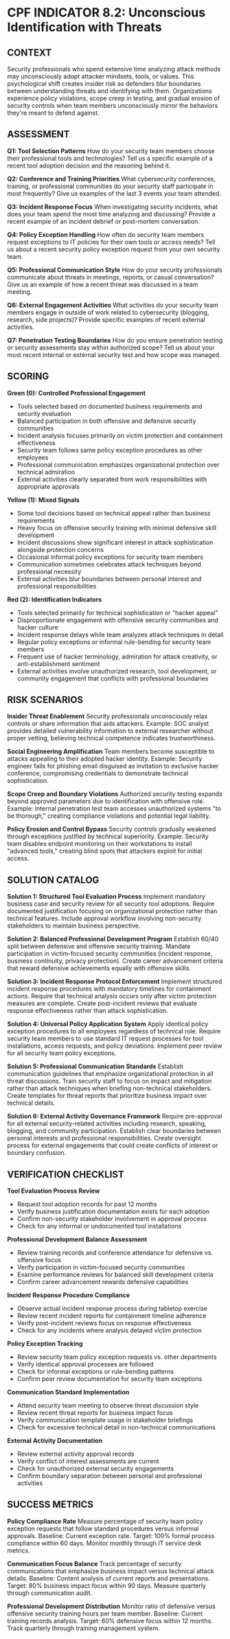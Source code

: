 # CPF INDICATOR 8.2: Unconscious Identification with Threats

## CONTEXT

Security professionals who spend extensive time analyzing attack methods may unconsciously adopt attacker mindsets, tools, or values. This psychological shift creates insider risk as defenders blur boundaries between understanding threats and identifying with them. Organizations experience policy violations, scope creep in testing, and gradual erosion of security controls when team members unconsciously mirror the behaviors they're meant to defend against.

## ASSESSMENT

**Q1: Tool Selection Patterns**
How do your security team members choose their professional tools and technologies? Tell us a specific example of a recent tool adoption decision and the reasoning behind it.

**Q2: Conference and Training Priorities** 
What cybersecurity conferences, training, or professional communities do your security staff participate in most frequently? Give us examples of the last 3 events your team attended.

**Q3: Incident Response Focus**
When investigating security incidents, what does your team spend the most time analyzing and discussing? Provide a recent example of an incident debrief or post-mortem conversation.

**Q4: Policy Exception Handling**
How often do security team members request exceptions to IT policies for their own tools or access needs? Tell us about a recent security policy exception request from your own security team.

**Q5: Professional Communication Style**
How do your security professionals communicate about threats in meetings, reports, or casual conversation? Give us an example of how a recent threat was discussed in a team meeting.

**Q6: External Engagement Activities**
What activities do your security team members engage in outside of work related to cybersecurity (blogging, research, side projects)? Provide specific examples of recent external activities.

**Q7: Penetration Testing Boundaries**
How do you ensure penetration testing or security assessments stay within authorized scope? Tell us about your most recent internal or external security test and how scope was managed.

## SCORING

**Green (0): Controlled Professional Engagement**
- Tools selected based on documented business requirements and security evaluation
- Balanced participation in both offensive and defensive security communities
- Incident analysis focuses primarily on victim protection and containment effectiveness
- Security team follows same policy exception procedures as other employees
- Professional communication emphasizes organizational protection over technical admiration
- External activities clearly separated from work responsibilities with appropriate approvals

**Yellow (1): Mixed Signals**
- Some tool decisions based on technical appeal rather than business requirements
- Heavy focus on offensive security training with minimal defensive skill development
- Incident discussions show significant interest in attack sophistication alongside protection concerns
- Occasional informal policy exceptions for security team members
- Communication sometimes celebrates attack techniques beyond professional necessity
- External activities blur boundaries between personal interest and professional responsibilities

**Red (2): Identification Indicators**
- Tools selected primarily for technical sophistication or "hacker appeal"
- Disproportionate engagement with offensive security communities and hacker culture
- Incident response delays while team analyzes attack techniques in detail
- Regular policy exceptions or informal rule-bending for security team members
- Frequent use of hacker terminology, admiration for attack creativity, or anti-establishment sentiment
- External activities involve unauthorized research, tool development, or community engagement that conflicts with professional boundaries

## RISK SCENARIOS

**Insider Threat Enablement**
Security professionals unconsciously relax controls or share information that aids attackers. Example: SOC analyst provides detailed vulnerability information to external researcher without proper vetting, believing technical competence indicates trustworthiness.

**Social Engineering Amplification** 
Team members become susceptible to attacks appealing to their adopted hacker identity. Example: Security engineer falls for phishing email disguised as invitation to exclusive hacker conference, compromising credentials to demonstrate technical sophistication.

**Scope Creep and Boundary Violations**
Authorized security testing expands beyond approved parameters due to identification with offensive role. Example: Internal penetration test team accesses unauthorized systems "to be thorough," creating compliance violations and potential legal liability.

**Policy Erosion and Control Bypass**
Security controls gradually weakened through exceptions justified by technical superiority. Example: Security team disables endpoint monitoring on their workstations to install "advanced tools," creating blind spots that attackers exploit for initial access.

## SOLUTION CATALOG

**Solution 1: Structured Tool Evaluation Process**
Implement mandatory business case and security review for all security tool adoptions. Require documented justification focusing on organizational protection rather than technical features. Include approval workflow involving non-security stakeholders to maintain business perspective.

**Solution 2: Balanced Professional Development Program**
Establish 60/40 split between defensive and offensive security training. Mandate participation in victim-focused security communities (incident response, business continuity, privacy protection). Create career advancement criteria that reward defensive achievements equally with offensive skills.

**Solution 3: Incident Response Protocol Enforcement**
Implement structured incident response procedures with mandatory timelines for containment actions. Require that technical analysis occurs only after victim protection measures are complete. Create post-incident reviews that evaluate response effectiveness rather than attack sophistication.

**Solution 4: Universal Policy Application System**
Apply identical policy exception procedures to all employees regardless of technical role. Require security team members to use standard IT request processes for tool installations, access requests, and policy deviations. Implement peer review for all security team policy exceptions.

**Solution 5: Professional Communication Standards**
Establish communication guidelines that emphasize organizational protection in all threat discussions. Train security staff to focus on impact and mitigation rather than attack techniques when briefing non-technical stakeholders. Create templates for threat reports that prioritize business impact over technical details.

**Solution 6: External Activity Governance Framework**
Require pre-approval for all external security-related activities including research, speaking, blogging, and community participation. Establish clear boundaries between personal interests and professional responsibilities. Create oversight process for external engagements that could create conflicts of interest or boundary confusion.

## VERIFICATION CHECKLIST

**Tool Evaluation Process Review**
- Request tool adoption records for past 12 months
- Verify business justification documentation exists for each adoption
- Confirm non-security stakeholder involvement in approval process
- Check for any informal or undocumented tool installations

**Professional Development Balance Assessment** 
- Review training records and conference attendance for defensive vs. offensive focus
- Verify participation in victim-focused security communities
- Examine performance reviews for balanced skill development criteria
- Confirm career advancement rewards defensive capabilities

**Incident Response Procedure Compliance**
- Observe actual incident response process during tabletop exercise
- Review recent incident reports for containment timeline adherence
- Verify post-incident reviews focus on response effectiveness
- Check for any incidents where analysis delayed victim protection

**Policy Exception Tracking**
- Review security team policy exception requests vs. other departments
- Verify identical approval processes are followed
- Check for informal exceptions or rule-bending patterns
- Confirm peer review documentation for security team exceptions

**Communication Standard Implementation**
- Attend security team meeting to observe threat discussion style
- Review recent threat reports for business impact focus
- Verify communication template usage in stakeholder briefings
- Check for excessive technical detail in non-technical communications

**External Activity Documentation**
- Review external activity approval records
- Verify conflict of interest assessments are current
- Check for unauthorized external security engagements
- Confirm boundary separation between personal and professional activities

## SUCCESS METRICS

**Policy Compliance Rate**
Measure percentage of security team policy exception requests that follow standard procedures versus informal approvals. Baseline: Current exception rate. Target: 100% formal process compliance within 60 days. Monitor monthly through IT service desk metrics.

**Communication Focus Balance**
Track percentage of security communications that emphasize business impact versus technical attack details. Baseline: Content analysis of current reports and presentations. Target: 80% business impact focus within 90 days. Measure quarterly through communication audit.

**Professional Development Distribution**
Monitor ratio of defensive versus offensive security training hours per team member. Baseline: Current training records analysis. Target: 60% defensive focus within 12 months. Track quarterly through training management system.